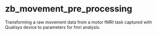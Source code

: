 # zb_movement_pre_processing
 Transforming a raw movement data from a motor fMRI task captured with Qualisys device to parameters for fmri analysis.
